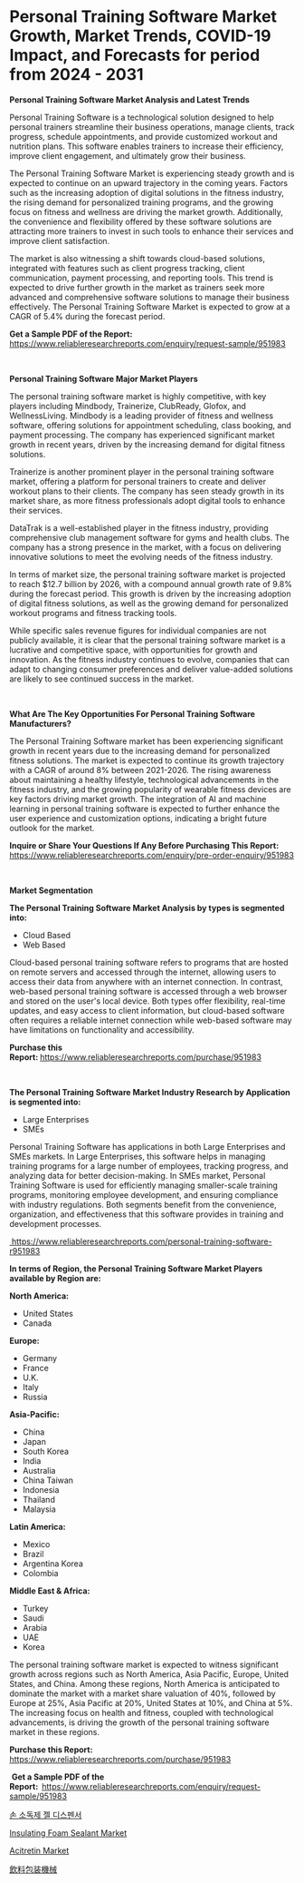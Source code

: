 <p><h1>Personal Training Software Market Growth, Market Trends, COVID-19 Impact, and Forecasts for period from 2024 - 2031</h1></p><p><strong>Personal Training Software Market Analysis and Latest Trends</strong></p>
<p><p>Personal Training Software is a technological solution designed to help personal trainers streamline their business operations, manage clients, track progress, schedule appointments, and provide customized workout and nutrition plans. This software enables trainers to increase their efficiency, improve client engagement, and ultimately grow their business.</p><p>The Personal Training Software Market is experiencing steady growth and is expected to continue on an upward trajectory in the coming years. Factors such as the increasing adoption of digital solutions in the fitness industry, the rising demand for personalized training programs, and the growing focus on fitness and wellness are driving the market growth. Additionally, the convenience and flexibility offered by these software solutions are attracting more trainers to invest in such tools to enhance their services and improve client satisfaction.</p><p>The market is also witnessing a shift towards cloud-based solutions, integrated with features such as client progress tracking, client communication, payment processing, and reporting tools. This trend is expected to drive further growth in the market as trainers seek more advanced and comprehensive software solutions to manage their business effectively. The Personal Training Software Market is expected to grow at a CAGR of 5.4% during the forecast period.</p></p>
<p><strong>Get a Sample PDF of the Report:&nbsp;</strong> <a href="https://www.reliableresearchreports.com/enquiry/request-sample/951983">https://www.reliableresearchreports.com/enquiry/request-sample/951983</a></p>
<p>&nbsp;</p>
<p><strong>Personal Training Software Major Market Players</strong></p>
<p><p>The personal training software market is highly competitive, with key players including Mindbody, Trainerize, ClubReady, Glofox, and WellnessLiving. Mindbody is a leading provider of fitness and wellness software, offering solutions for appointment scheduling, class booking, and payment processing. The company has experienced significant market growth in recent years, driven by the increasing demand for digital fitness solutions.</p><p>Trainerize is another prominent player in the personal training software market, offering a platform for personal trainers to create and deliver workout plans to their clients. The company has seen steady growth in its market share, as more fitness professionals adopt digital tools to enhance their services.</p><p>DataTrak is a well-established player in the fitness industry, providing comprehensive club management software for gyms and health clubs. The company has a strong presence in the market, with a focus on delivering innovative solutions to meet the evolving needs of the fitness industry.</p><p>In terms of market size, the personal training software market is projected to reach $12.7 billion by 2026, with a compound annual growth rate of 9.8% during the forecast period. This growth is driven by the increasing adoption of digital fitness solutions, as well as the growing demand for personalized workout programs and fitness tracking tools.</p><p>While specific sales revenue figures for individual companies are not publicly available, it is clear that the personal training software market is a lucrative and competitive space, with opportunities for growth and innovation. As the fitness industry continues to evolve, companies that can adapt to changing consumer preferences and deliver value-added solutions are likely to see continued success in the market.</p></p>
<p>&nbsp;</p>
<p><strong>What Are The Key Opportunities For Personal Training Software Manufacturers?</strong></p>
<p><p>The Personal Training Software market has been experiencing significant growth in recent years due to the increasing demand for personalized fitness solutions. The market is expected to continue its growth trajectory with a CAGR of around 8% between 2021-2026. The rising awareness about maintaining a healthy lifestyle, technological advancements in the fitness industry, and the growing popularity of wearable fitness devices are key factors driving market growth. The integration of AI and machine learning in personal training software is expected to further enhance the user experience and customization options, indicating a bright future outlook for the market.</p></p>
<p><strong>Inquire or Share Your Questions If Any Before Purchasing This Report:</strong> <a href="https://www.reliableresearchreports.com/enquiry/pre-order-enquiry/951983">https://www.reliableresearchreports.com/enquiry/pre-order-enquiry/951983</a></p>
<p>&nbsp;</p>
<p><strong>Market Segmentation</strong></p>
<p><strong>The Personal Training Software Market Analysis by types is segmented into:</strong></p>
<p><ul><li>Cloud Based</li><li>Web Based</li></ul></p>
<p><p>Cloud-based personal training software refers to programs that are hosted on remote servers and accessed through the internet, allowing users to access their data from anywhere with an internet connection. In contrast, web-based personal training software is accessed through a web browser and stored on the user's local device. Both types offer flexibility, real-time updates, and easy access to client information, but cloud-based software often requires a reliable internet connection while web-based software may have limitations on functionality and accessibility.</p></p>
<p><strong>Purchase this Report:&nbsp;</strong><a href="https://www.reliableresearchreports.com/purchase/951983">https://www.reliableresearchreports.com/purchase/951983</a></p>
<p>&nbsp;</p>
<p><strong>The Personal Training Software Market Industry Research by Application is segmented into:</strong></p>
<p><ul><li>Large Enterprises</li><li>SMEs</li></ul></p>
<p><p>Personal Training Software has applications in both Large Enterprises and SMEs markets. In Large Enterprises, this software helps in managing training programs for a large number of employees, tracking progress, and analyzing data for better decision-making. In SMEs market, Personal Training Software is used for efficiently managing smaller-scale training programs, monitoring employee development, and ensuring compliance with industry regulations. Both segments benefit from the convenience, organization, and effectiveness that this software provides in training and development processes.</p></p>
<p><a href="https://www.reliableresearchreports.com/personal-training-software-r951983">&nbsp;https://www.reliableresearchreports.com/personal-training-software-r951983</a></p>
<p><strong>In terms of Region, the Personal Training Software Market Players available by Region are:</strong></p>
<p>
    <p> <strong> North America: </strong>
        <ul>
            <li>United States</li>
            <li>Canada</li>
        </ul>
        </p> 
    <p> <strong> Europe: </strong>
        <ul>
            <li>Germany</li>
            <li>France</li>
            <li>U.K.</li>
            <li>Italy</li>
            <li>Russia</li>
        </ul>
        </p> 
    <p> <strong> Asia-Pacific: </strong>
        <ul>
            <li>China</li>
            <li>Japan</li>
            <li>South Korea</li>
            <li>India</li>
            <li>Australia</li>
            <li>China Taiwan</li>
            <li>Indonesia</li>
            <li>Thailand</li>
            <li>Malaysia</li>
        </ul>
        </p> 
    <p> <strong> Latin America: </strong>
        <ul>
            <li>Mexico</li>
            <li>Brazil</li>
            <li>Argentina Korea</li>
            <li>Colombia</li>
        </ul>
        </p> 
    <p> <strong> Middle East & Africa: </strong>
        <ul>
            <li>Turkey</li>
            <li>Saudi</li>
            <li>Arabia</li>
            <li>UAE</li>
            <li>Korea</li>
        </ul>
    </p>
    </p>
<p><p>The personal training software market is expected to witness significant growth across regions such as North America, Asia Pacific, Europe, United States, and China. Among these regions, North America is anticipated to dominate the market with a market share valuation of 40%, followed by Europe at 25%, Asia Pacific at 20%, United States at 10%, and China at 5%. The increasing focus on health and fitness, coupled with technological advancements, is driving the growth of the personal training software market in these regions.</p></p>
<p><strong>Purchase this Report: </strong><a href="https://www.reliableresearchreports.com/purchase/951983">https://www.reliableresearchreports.com/purchase/951983</a></p>
<p>&nbsp;<strong>Get a Sample PDF of the Report:&nbsp;&nbsp;</strong><a href="https://www.reliableresearchreports.com/enquiry/request-sample/951983">https://www.reliableresearchreports.com/enquiry/request-sample/951983</a></p>
<p><strong></strong></p>
<p><p><a href="https://medium.com/@toreygrimes2022/%ED%95%B8%EB%93%9C-%EC%84%BC%ED%83%80%EC%9D%B4%EC%A0%80-%EC%A0%A4-%EB%94%94%EC%8A%A4%ED%8E%9C%EC%84%9C-%EC%8B%9C%EC%9E%A5-%EB%B3%B4%EA%B3%A0%EC%84%9C%EB%8A%94-%EC%9D%B4-%EC%8B%9C%EC%9E%A5%EC%9D%98-%EC%B5%9C%EC%8B%A0-%ED%8A%B8%EB%A0%8C%EB%93%9C%EC%99%80-%EC%84%B1%EC%9E%A5-%EA%B8%B0%ED%9A%8C%EB%A5%BC-%EB%B0%9D%ED%98%80%EC%A4%8D%EB%8B%88%EB%8B%A4-ef8ef3c80aad">손 소독제 젤 디스펜서</a></p><p><a href="https://www.linkedin.com/pulse/insulating-foam-sealant-market-research-report-provides-critical-tq6bf?trackingId=WCOJPAWTzu9M92L%2FhbM3gQ%3D%3D">Insulating Foam Sealant Market</a></p><p><a href="https://www.linkedin.com/pulse/acitretin-market-insights-players-forecast-till-2031-market-scanr-jxp9f?trackingId=QXryyoNLGRCLGt1KaGio3g%3D%3D">Acitretin Market</a></p><p><a href="https://medium.com/@bonniehoppe1/%E9%A3%B2%E6%96%99%E7%94%A8%E5%8C%85%E8%A3%85%E6%A9%9F%E6%A2%B0%E5%B8%82%E5%A0%B4%E3%81%AE%E6%B4%9E%E5%AF%9F-%E5%B8%82%E5%A0%B4%E5%8B%95%E5%90%91-%E6%88%90%E9%95%B7-2024%E5%B9%B4%E3%81%8B%E3%82%892031%E5%B9%B4%E3%81%BE%E3%81%A7%E3%81%AE%E4%BA%88%E6%B8%AC-9ff1f17129e5">飲料包装機械</a></p></p>